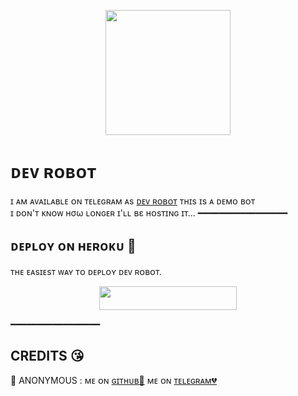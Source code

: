 
<p align="center">
<p align="center"><a href="https://t.me/Dev_Arora_0981"><img src="https://telegra.ph/file/178d8dd843c089cd8cdb4.gif" width="200"></a></p>

# ᴅᴇᴠ ʀᴏʙᴏᴛ
ɪ ᴀᴍ ᴀᴠᴀɪʟᴀʙʟᴇ ᴏɴ ᴛᴇʟᴇɢʀᴀᴍ ᴀs [ᴅᴇᴠ ʀᴏʙᴏᴛ​](https://t.me/Dev_managerBot)
ᴛʜɪs ɪs ᴀ ᴅᴇᴍᴏ ʙᴏᴛ <br> ɪ ᴅᴏɴ'ᴛ ᴋɴᴏᴡ нσω ʟᴏɴɢᴇʀ ɪ'ʟʟ вε ʜᴏsᴛɪɴɢ ɪᴛ​...
━━━━━━━━━━━━━━━━━
## ᴅᴇᴘʟᴏʏ ᴏɴ ʜᴇʀᴏᴋᴜ​ 🚀
ᴛʜᴇ ᴇᴀsɪᴇsᴛ ᴡᴀʏ ᴛᴏ ᴅᴇᴘʟᴏʏ ᴅᴇᴠ ʀᴏʙᴏᴛ​.
<p align="center"><a href="https://heroku.com/deploy?template=https://github.com/Devarora0987/Idkbot"> <img src="https://img.shields.io/badge/Deploy%20To%20Heroku-black?style=for-the-badge&logo=heroku" width="220" height="38.45"/></a></p>
 ━━━━━━━━━━━━━━━━━

## CREDITS 😘

🖤 ANONYMOUS : ᴍᴇ ᴏɴ [ɢɪᴛʜᴜʙ💞](https://github.com/AnonymousR1025) ᴍᴇ ᴏɴ [ᴛᴇʟᴇɢʀᴀᴍ💔](https://telegram.me/DevilsHeavenMF)
